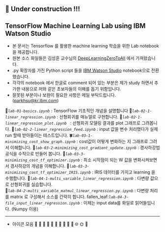 :herb: Under construction !!!
-----------------

## TensorFlow Machine Learning Lab using IBM Watson Studio ##

 * 본 문서는 Tensorflow 를 활용한 machine learning 학습을 위한 Lab notebook을 제공합니다.
 * 원본 소스 화일들은 김성훈 교수님의 [DeepLearningZeroToAll](https://github.com/hunkim/DeepLearningZeroToAll) 에서 가져왔습니다.
 * .py 확장자를 가진 Python script 들을 [IBM Watson Studio](https://console.bluemix.net/catalog/services/watson-studio) notebook으로 전환했습니다.
 * 각각의 notebook 에서 한글로 comment 되어 있는 부분은 제가 study 하면서 추가한 내용으로 저와 같은 초보자들의 이해를 돕기 위함입니다. 
 * 잘못된 부분이나 보완이 필요한 사항은 메일 부탁드립니다. (parkhsu@kr.ibm.com)


:paw_prints:*`lab-01-basics.ipynb`* : TensorFlow 기초적인 개념을 설명합니다
:bouquet:*`lab-02-1-linear_regression.ipynb`* :	선형회귀를 매뉴얼로 구현합니다.
:cherry_blossom:*`lab-02-1-linear_regression_plot.ipynb	`* : 선형회귀 모델링 결과를 plot 그래프로 그려봅니다.
:tulip:*`lab-02-2-linear_regression_feed.ipynb`* : input 값을 변수 처리했다가 실제 run 할때 받아들이는 테스트입니다.
:four_leaf_clover:*`lab-03-1-minimizing_cost_show_graph.ipynb`* : cost값이 어떻게 변화하는 지 그래프로 그려서 이해합니다.
:rose:*`lab-03-2-minimizing_cost_gradient_update.ipynb`* : 경사하강법 공식을 수작으로 만들어 봅니다.
:sunflower:*`lab-03-3-minimizing_cost_tf_optimizer.ipynb`* : 최소 시작점이 되는 W 값을 변화시켜보면서 경사하강의 개념을 이해합니다.
:hibiscus:*`lab-03-3-minimizing_cost_tf_optimizer_IRIS.ipynb`* : IRIS 데이터를 가지고 learning 을 수행합니다.
:maple_leaf:*`lab-04-1-multi_variable_linear_regression.ipynb`* : 다변량 값으로 선형회귀를 실습합니다.	
:leaves:*`lab-04-2-multi_variable_matmul_linear_regression.py.ipynb`* :	다변량 처리를 matrix 로 구성해서 소스를 간략히 합니다.
fallen_leaf:*`lab-04-3-file_input_linear_regression.ipynb`* : 이제는 input data를 화일로 읽어들입니다. (Numpy 이용)

----------
* 아이콘 모음
:mushroom:
:cactus:
:palm_tree:
:evergreen_tree:
:deciduous_tree:
:chestnut:
:seedling:
:blossom:
:ear_of_rice:
:shell:
:globe_with_meridians:
:sun_with_face:
:full_moon_with_face:





















